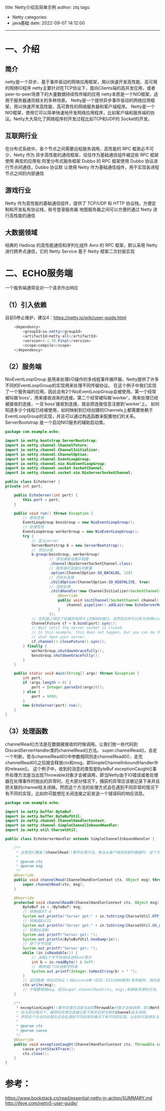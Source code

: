 title: Netty介绍及简单示例
author: ztq
tags:
  - Netty
categories:
  - java基础
date: 2022-09-07 14:12:00
---
# 一、介绍
## 简介
netty是一个异步、基于事件驱动的网络应用框架，用以快速开发高性能、高可用的网络IO程序
netty主要针对在TCP协议下，面向Clients端的高并发应用，或者peer-to-peer场景下的大量数据持续性传输的应用
netty本质是一个NIO框架，适用于服务器通讯相关的多种场景。
Netty是一个提供异步事件驱动的网络应用框架，用以快速开发高性能、高可靠性的网络服务器和客户端程序。
Netty是一个NIO框架，使用它可以简单快速地开发网络应用程序，比如客户端和服务端的协议。Netty大大简化了网络程序的开发过程比如TCP和UDP的 Socket的开发。
## 互联网行业
在分布式系统中，各个节点之间需要远程服务调用，高性能的 RPC 框架必不可少，Netty 作为 异步高性能的通信框架，往往作为基础通信组件被这些 RPC 框架使用
典型的应用有:阿里分布式服务框架 Dubbo 的 RPC 框架使用 Dubbo 协议进行节点间通信，Dubbo 协议默 认使用 Netty 作为基础通信组件，用于实现各进程节点之间的内部通信
## 游戏行业
Netty 作为高性能的基础通信组件，提供了 TCP/UDP 和 HTTP 协议栈，方便定制和开发私有协议栈，账号登录服务器
地图服务器之间可以方便的通过 Netty 进行高性能的通信
## 大数据领域
经典的 Hadoop 的高性能通信和序列化组件 Avro 的 RPC 框架，默认采用 Netty 进行跨界点通信，它的 Netty Service 基于 Netty 框架二次封装实现
# 二、ECHO服务端
一个服务端通常会对一个请求作出响应
## （1）引入依赖
目前5停止维护，建议4：https://netty.io/wiki/user-guide.html
```java
    <dependency>
        <groupId>io.netty</groupId>
        <artifactId>netty-all</artifactId>
        <version>4.1.70.Final</version>
        <scope>compile</scope>
    </dependency>
```
## （2）服务端
NioEventLoopGroup 是用来处理I/O操作的多线程事件循环器，Netty提供了许多不同的EventLoopGroup的实现用来处理不同传输协议。
在这个例子中我们实现了一个服务端的应用，因此会有2个NioEventLoopGroup会被使用。第一个经常被叫做‘boss’，用来接收进来的连接。第二个经常被叫做‘worker’，用来处理已经被接收的连接，一旦‘boss’接收到连接，就会把连接信息注册到‘worker’上。
如何知道多少个线程已经被使用，如何映射到已经创建的Channels上都需要依赖于EventLoopGroup的实现，并且可以通过构造函数来配置他们的关系。
ServerBootstrap 是一个启动NIO服务的辅助启动类。
```java
package com.example.echo;

import io.netty.bootstrap.ServerBootstrap;
import io.netty.channel.ChannelFuture;
import io.netty.channel.ChannelInitializer;
import io.netty.channel.ChannelOption;
import io.netty.channel.EventLoopGroup;
import io.netty.channel.nio.NioEventLoopGroup;
import io.netty.channel.socket.SocketChannel;
import io.netty.channel.socket.nio.NioServerSocketChannel;

public class EchoServer {
private int port;

    public EchoServer(int port) {
        this.port = port;
    }

    public void run() throws Exception {
        // 接收连接
        EventLoopGroup bossGroup = new NioEventLoopGroup();
        // 处理信息
        EventLoopGroup workerGroup = new NioEventLoopGroup();
        try {
            // 定义server
            ServerBootstrap b = new ServerBootstrap();
            // 添加分组
            b.group(bossGroup, workerGroup)
                    // 添加通道设置非阻塞
                    .channel(NioServerSocketChannel.class)
                    // 服务端可连接队列数量
                    .option(ChannelOption.SO_BACKLOG, 128)
                    // 开启长连接
                    .childOption(ChannelOption.SO_KEEPALIVE, true)
                    // 流程处理
                    .childHandler(new ChannelInitializer<SocketChannel>() {
                        @Override
                        public void initChannel(SocketChannel channel) {
                            channel.pipeline().addLast(new EchoServerHandler());
                        }
                    });
            // 在机器上绑定了机器所有网卡上的8080端口。当然现在你可以多次调用bind()方法(基于不同绑定地址)。
            ChannelFuture cf = b.bind(port).sync();
            // Wait until the server socket is closed.
            // In this example, this does not happen, but you can do that to gracefully
            // shut down your server.
            cf.channel().closeFuture().sync();
        } finally {
            workerGroup.shutdownGracefully();
            bossGroup.shutdownGracefully();
        }
    }

    public static void main(String[] args) throws Exception {
        int port;
        if (args.length > 0) {
            port = Integer.parseInt(args[0]);
        } else {
            port = 9098;
        }
        new EchoServer(port).run();
    }
}
```
## （3）处理函数
channelRead()方法是在数据被接收的时候调用。让我们放一些代码到DiscardServerHandler类的channelRead()方法。
super.channelRead()，会走一个判断，若与channelRead0()中参数相同则走channelRead0()，走完channelRead0()之后就会释放ctx和msg，即SimpleChannelInboundHandler中的release()。
这个例子中，收到的消息的类型是ByteBuf
exceptionCaught()事件处理方法是当出现Throwable对象才会被调用，即当Netty由于IO错误或者处理器在处理事件时抛出的异常时。在大部分情况下，捕获的异常应该被记录下来并且把关联的channel给关闭掉。然而这个方法的处理方式会在遇到不同异常的情况下有不同的实现，比如你可能想在关闭连接之前发送一个错误码的响应消息。
```java
package com.example.echo;

import io.netty.buffer.ByteBuf;
import io.netty.buffer.ByteBufUtil;
import io.netty.channel.ChannelHandlerContext;
import io.netty.channel.SimpleChannelInboundHandler;
import io.netty.util.CharsetUtil;

public class EchoServerHandler extends SimpleChannelInboundHandler {

    /**
     * 这里我们覆盖了chanelRead()事件处理方法。每当从客户端收到新的数据时，这个方法会在收到消息时被调用，这个例子中，收到的消息的类型是ByteBuf
     *
     * @param ctx
     * @param msg
     */
    @Override
    public void channelRead(ChannelHandlerContext ctx, Object msg) throws Exception {
        super.channelRead(ctx, msg);
    }

    @Override
    protected void channelRead0(ChannelHandlerContext ctx, Object msg) throws Exception {
        ByteBuf in = (ByteBuf) msg;
        // 转换成UFT-8
        System.out.println("Server get:" + in.toString(CharsetUtil.UTF_8));
        // 转换成ASCII
        System.out.println("Server get:" + in.toString(CharsetUtil.US_ASCII));
        // 转换16进制
        System.out.printf("Server get: ");
        System.out.println(ByteBufUtil.hexDump(in));
        // 逐个字节读取
        System.out.printf("Server get: ");
        while (in.isReadable()) {
            // 读取1个字节转成10进制int表示
            int b = in.readByte() & 0xFF;
            // 再转成2个16进制字符串
            System.out.printf(Integer.toHexString(b) + " ");
        }
        // 返回数据 响应式协议 (与Discard唯一区别：DISCARD服务(丢弃服务，指的是会忽略所有接收的数据的一种协议))
        ctx.write(msg);
        // 不需要释放msg，因为super.channelRead(ctx, msg);有释放资源的方法。
    }

    /**
     * exceptionCaught()事件处理方法是当出现Throwable对象才会被调用，即当Netty由于IO错误或者处理器在处理事件时抛出的异常时。
     * 在大部分情况下，捕获的异常应该被记录下来并且把关联的channel给关闭掉。
     * 然而这个方法的处理方式会在遇到不同异常的情况下有不同的实现，比如你可能想在关闭连接之前发送一个错误码的响应消息。
     *
     * @param ctx
     * @param cause
     */
    @Override
    public void exceptionCaught(ChannelHandlerContext ctx, Throwable cause) {
        cause.printStackTrace();
        ctx.close();
    }
}
```

# 参考：
https://www.bookstack.cn/read/essential-netty-in-action/SUMMARY.md
http://ifeve.com/netty5-user-guide/
